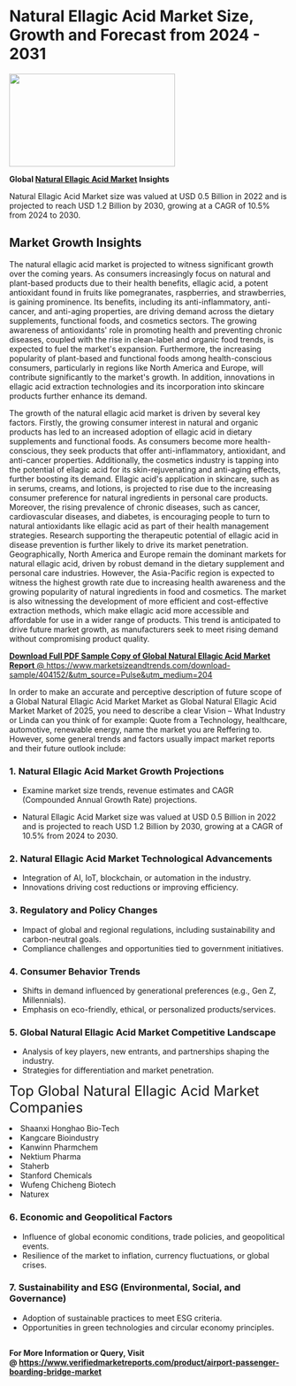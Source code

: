 <H1>Natural Ellagic Acid Market Size, Growth and Forecast from 2024 - 2031</H1><img class="aligncenter size-medium wp-image-584254" src="https://thirdeyenews.in/wp-content/uploads/2024/09/Global-Market-Research-300x168.jpeg" alt="" width="300" height="168" /><p><strong>Global&nbsp;<a href="https://www.marketsizeandtrends.com/download-sample/404152/&amp;utm_source=Pulse&amp;utm_medium=204">Natural Ellagic Acid Market</a> Insights</strong></p><p>Natural Ellagic Acid Market size was valued at USD 0.5 Billion in 2022 and is projected to reach USD 1.2 Billion by 2030, growing at a CAGR of 10.5% from 2024 to 2030.</p><p><h2>Market Growth Insights</h2> <p>The natural ellagic acid market is projected to witness significant growth over the coming years. As consumers increasingly focus on natural and plant-based products due to their health benefits, ellagic acid, a potent antioxidant found in fruits like pomegranates, raspberries, and strawberries, is gaining prominence. Its benefits, including its anti-inflammatory, anti-cancer, and anti-aging properties, are driving demand across the dietary supplements, functional foods, and cosmetics sectors. The growing awareness of antioxidants' role in promoting health and preventing chronic diseases, coupled with the rise in clean-label and organic food trends, is expected to fuel the market's expansion. Furthermore, the increasing popularity of plant-based and functional foods among health-conscious consumers, particularly in regions like North America and Europe, will contribute significantly to the market's growth. In addition, innovations in ellagic acid extraction technologies and its incorporation into skincare products further enhance its demand.</p> <p><a href="#"></a></p> <p>The growth of the natural ellagic acid market is driven by several key factors. Firstly, the growing consumer interest in natural and organic products has led to an increased adoption of ellagic acid in dietary supplements and functional foods. As consumers become more health-conscious, they seek products that offer anti-inflammatory, antioxidant, and anti-cancer properties. Additionally, the cosmetics industry is tapping into the potential of ellagic acid for its skin-rejuvenating and anti-aging effects, further boosting its demand. Ellagic acid's application in skincare, such as in serums, creams, and lotions, is projected to rise due to the increasing consumer preference for natural ingredients in personal care products. Moreover, the rising prevalence of chronic diseases, such as cancer, cardiovascular diseases, and diabetes, is encouraging people to turn to natural antioxidants like ellagic acid as part of their health management strategies. Research supporting the therapeutic potential of ellagic acid in disease prevention is further likely to drive its market penetration. Geographically, North America and Europe remain the dominant markets for natural ellagic acid, driven by robust demand in the dietary supplement and personal care industries. However, the Asia-Pacific region is expected to witness the highest growth rate due to increasing health awareness and the growing popularity of natural ingredients in food and cosmetics. The market is also witnessing the development of more efficient and cost-effective extraction methods, which make ellagic acid more accessible and affordable for use in a wider range of products. This trend is anticipated to drive future market growth, as manufacturers seek to meet rising demand without compromising product quality.</p> <p><a href="#"></p><p><span class=""><strong>Download Full PDF Sample Copy of Global Natural Ellagic Acid Market Report</strong> @ <a href="https://www.marketsizeandtrends.com/download-sample/404152/&amp;utm_source=Pulse&amp;utm_medium=204" target="_blank">https://www.marketsizeandtrends.com/download-sample/404152/&amp;utm_source=Pulse&amp;utm_medium=204</a></span></p><p>In order to make an accurate and perceptive description of future scope of a Global&nbsp;Natural Ellagic Acid Market Market as Global&nbsp;Natural Ellagic Acid Market Market of 2025, you need to describe a clear Vision &ndash; What Industry or Linda can you think of for example: Quote from a Technology, healthcare, automotive, renewable energy, name the market you are Reffering to. However, some general trends and factors usually impact market reports and their future outlook include:</p><h3>1.&nbsp;<strong>Natural Ellagic Acid Market Growth Projections</strong></h3><ul><li>Examine market size trends, revenue estimates and CAGR (Compounded Annual Growth Rate) projections.</li><li><p>Natural Ellagic Acid Market size was valued at USD 0.5 Billion in 2022 and is projected to reach USD 1.2 Billion by 2030, growing at a CAGR of 10.5% from 2024 to 2030.</p></li></ul><h3>2.&nbsp;<strong>Natural Ellagic Acid Market Technological Advancements</strong></h3><ul><li>Integration of AI, IoT, blockchain, or automation in the industry.</li><li>Innovations driving cost reductions or improving efficiency.</li></ul><h3>3.&nbsp;<strong>Regulatory and Policy Changes</strong></h3><ul><li>Impact of global and regional regulations, including sustainability and carbon-neutral goals.</li><li>Compliance challenges and opportunities tied to government initiatives.</li></ul><h3>4.&nbsp;<strong>Consumer Behavior Trends</strong></h3><ul><li>Shifts in demand influenced by generational preferences (e.g., Gen Z, Millennials).</li><li>Emphasis on eco-friendly, ethical, or personalized products/services.</li></ul><h3>5.&nbsp;<strong>Global Natural Ellagic Acid Market Competitive Landscape</strong></h3><ul><li>Analysis of key players, new entrants, and partnerships shaping the industry.</li><li>Strategies for differentiation and market penetration.</li></ul><p data-pm-slice="1 1 []"><span style="color: inherit; font-family: inherit; font-size: 25px;">Top Global Natural Ellagic Acid Market Companies</span></p><div class="" data-test-id=""><p><li>Shaanxi Honghao Bio-Tech</li><li> Kangcare Bioindustry</li><li> Kanwinn Pharmchem</li><li> Nektium Pharma</li><li> Staherb</li><li> Stanford Chemicals</li><li> Wufeng Chicheng Biotech</li><li> Naturex</li></p></div><h3>6.&nbsp;<strong>Economic and Geopolitical Factors</strong></h3><ul><li>Influence of global economic conditions, trade policies, and geopolitical events.</li><li>Resilience of the market to inflation, currency fluctuations, or global crises.</li></ul><h3>7.&nbsp;<strong>Sustainability and ESG (Environmental, Social, and Governance)</strong></h3><ul><li>Adoption of sustainable practices to meet ESG criteria.</li><li>Opportunities in green technologies and circular economy principles.</li></ul><h2><strong style="font-size: 14px;">For More Information or Query, Visit @&nbsp;</strong><a style="background-color: #ffffff; font-size: 14px;" href="https://www.marketsizeandtrends.com/report/natural-ellagic-acid-market/" target="_blank">https://www.verifiedmarketreports.com/product/airport-passenger-boarding-bridge-market</a></h2>
